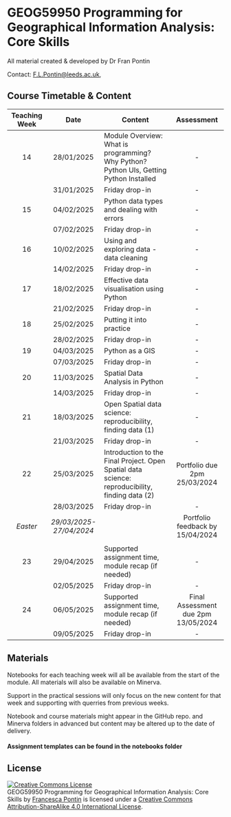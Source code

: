 # GEOG59950 Programming for Geographical Information Analysis: Core Skills
All material created & developed by Dr Fran Pontin

Contact: F.L.Pontin@leeds.ac.uk,

## Course Timetable & Content

| **Teaching Week** | **Date** | **Content** | **Assessment** |
| :----: | :----: | ---- | :----: |
| 14 | 28/01/2025 | Module Overview: What is programming? Why Python? Python UIs, Getting Python Installed | - |
|  | 31/01/2025 | Friday drop-in | - |
| 15 | 04/02/2025 | Python data types and dealing with errors | - |
|  | 07/02/2025 | Friday drop-in | - |
| 16 | 10/02/2025 | Using and exploring data - data cleaning | - |
|  | 14/02/2025 | Friday drop-in | - |
| 17 | 18/02/2025 | Effective data visualisation using Python | - |
|  | 21/02/2025 | Friday drop-in | - |
| 18 | 25/02/2025 | Putting it into practice | - |
|  | 28/02/2025 | Friday drop-in | - |
| 19 | 04/03/2025 | Python as a GIS | - |
|  | 07/03/2025 | Friday drop-in | - |
| 20 | 11/03/2025 | Spatial Data Analysis in Python | - |
|  | 14/03/2025 | Friday drop-in | - |
| 21 | 18/03/2025 | Open Spatial data science: reproducibility, finding data (1) | - |
|  | 21/03/2025 | Friday drop-in | - |
| 22 | 25/03/2025 | Introduction to the Final Project. Open Spatial data science: reproducibility, finding data (2) | Portfolio due 2pm 25/03/2024  |
|  | 28/03/2025 | Friday drop-in | - |
| *Easter* | *29/03/2025-27/04/2024* | |Portfolio feedback by 15/04/2024 |
|  |
| 23 | 29/04/2025 | Supported assignment time, module recap (if needed) | - |
|  | 02/05/2025 | Friday drop-in | - |
| 24 | 06/05/2025 | Supported assignment time, module recap (if needed) | Final Assessment due 2pm 13/05/2024 |
|  | 09/05/2025 | Friday drop-in | - |

  
## Materials

Notebooks for each teaching week will all be available from the start of the module. All materials will also be available on Minerva. 

Support in the practical sessions will only focus on the new content for that week and supporting with querries from previous weeks.

Notebook and course materials might appear in the GitHub repo. and Minerva folders in advanced but content may be altered up to the date of delivery.  

#### Assignment templates can be found in the notebooks folder


## License

<a rel="license" href="http://creativecommons.org/licenses/by-sa/4.0/"><img alt="Creative Commons License" style="border-width:0" src="https://i.creativecommons.org/l/by-sa/4.0/88x31.png" /></a><br /><span xmlns:dct="http://purl.org/dc/terms/" property="dct:title">GEOG59950 Programming for Geographical Information Analysis: Core Skills</span> by <a xmlns:cc="http://creativecommons.org/ns#" href="https://orcid.org/0000-0002-7143-8718" property="cc:attributionName" rel="cc:attributionURL">Francesca Pontin</a> is licensed under a <a rel="license" href="http://creativecommons.org/licenses/by-sa/4.0/">Creative Commons Attribution-ShareAlike 4.0 International License</a>.

